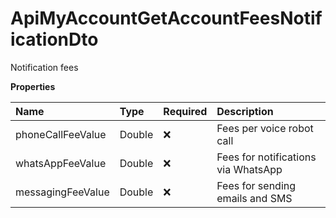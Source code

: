 # ApiMyAccountGetAccountFeesNotificationDto

Notification fees

**Properties**

| Name              | Type   | Required | Description                         |
| :---------------- | :----- | :------- | :---------------------------------- |
| phoneCallFeeValue | Double | ❌       | Fees per voice robot call           |
| whatsAppFeeValue  | Double | ❌       | Fees for notifications via WhatsApp |
| messagingFeeValue | Double | ❌       | Fees for sending emails and SMS     |

<!-- This file was generated by liblab | https://liblab.com/ -->
